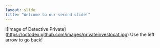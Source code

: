 ```yaml
---
layout: slide
title: "Welcome to our second slide!"
---
```

![Image of Detective Private] (https://octodex.github.com/images/privateinvestocat.jpg)
Use the left arrow to go back!
